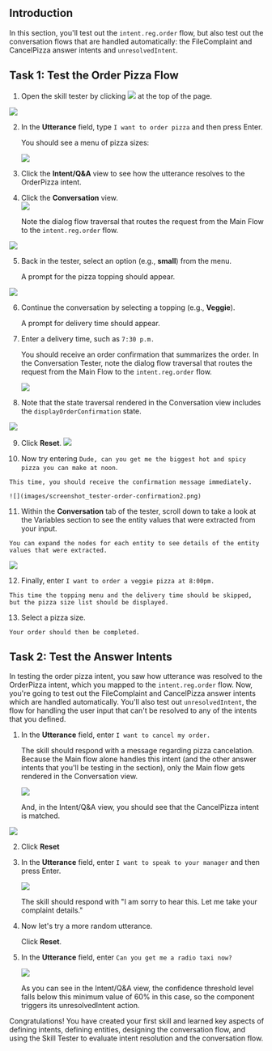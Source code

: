## Introduction

In this section, you'll test out the `intent.reg.order` flow, but also test out the conversation flows that are handled automatically: the FileComplaint and CancelPizza answer intents and `unresolvedIntent`.

## Task 1: Test the Order Pizza Flow

1.  Open the skill tester by clicking ![](../images/tester_icon.png) at the top of the page.

![](../images/test-icon.png)

2.  In the **Utterance** field, type `I want to order pizza` and then press Enter.
    
    You should see a menu of pizza sizes:
    
    ![](images/screenshot_test-intent-qa.png)
    
    
3.  Click the **Intent/Q&A** view to see how the utterance resolves to the OrderPizza intent.
4.  Click the **Conversation** view.  
    ![](images/conversation_view.png)
    
    Note the dialog flow traversal that routes the request from the Main Flow to the `intent.reg.order` flow.
    

![](images/order_pizza_partial_traversal.png)


5.  Back in the tester, select an option (e.g., **small**) from the menu.
    
    A prompt for the pizza topping should appear.
    

![](images/screenshot_tester-order-small.png)


6.  Continue the conversation by selecting a topping (e.g., **Veggie**).
    
    A prompt for delivery time should appear.
    
7.  Enter a delivery time, such as `7:30 p.m.`
    
    You should receive an order confirmation that summarizes the order. In the Conversation Tester, note the dialog flow traversal that routes the request from the Main Flow to the `intent.reg.order` flow.
    
    ![](images/screenshot_tester-order-confirmation.png)
    
    
8.  Note that the state traversal rendered in the Conversation view includes the `displayOrderConfirmation` state.

![](images/order_pizza_complete_traversal.png)


9.  Click **Reset**.
![](images/tester_reset.png)

10.  Now try entering `Dude, can you get me the biggest hot and spicy pizza you can make at noon`.
    
    This time, you should receive the confirmation message immediately.
    
    ![](images/screenshot_tester-order-confirmation2.png)
    
    
11.  Within the **Conversation** tab of the tester, scroll down to take a look at the Variables section to see the entity values that were extracted from your input.
    
    You can expand the nodes for each entity to see details of the entity values that were extracted.
    

![](images/screenshot_tester-variables.png)


12.  Finally, enter `I want to order a veggie pizza at 8:00pm.`
    
    This time the topping menu and the delivery time should be skipped, but the pizza size list should be displayed.
    
13.  Select a pizza size.
    
    Your order should then be completed.
    

## Task 2: Test the Answer Intents

In testing the order pizza intent, you saw how utterance was resolved to the OrderPizza intent, which you mapped to the `intent.reg.order` flow. Now, you're going to test out the FileComplaint and CancelPizza answer intents which are handled automatically. You'll also test out `unresolvedIntent`, the flow for handling the user input that can't be resolved to any of the intents that you defined.

1.  In the **Utterance** field, enter `I want to cancel my order.`
    
    The skill should respond with a message regarding pizza cancelation. Because the Main flow alone handles this intent (and the other answer intents that you'll be testing in the section), only the Main flow gets rendered in the Conversation view.
    
    ![](images/main_flow_only_routing.png)
    
    
    And, in the Intent/Q&A view, you should see that the CancelPizza intent is matched.
    

![](images/screenshot_test-intent-qa2.png)


2.  Click **Reset**
3.  In the **Utterance** field, enter `I want to speak to your manager` and then press Enter.
    
    ![](images/test_file_complaint.png)
    
    
    The skill should respond with "I am sorry to hear this. Let me take your complaint details."
    
4.  Now let's try a more random utterance.
    
    Click **Reset**.
5.  In the **Utterance** field, enter `Can you get me a radio taxi now?`
    
    ![](images/screenshot_test-intent-qa3.png)
    
    
    As you can see in the Intent/Q&A view, the confidence threshold level falls below this minimum value of 60% in this case, so the component triggers its unresolvedIntent action.
    

Congratulations! You have created your first skill and learned key aspects of defining intents, defining entities, designing the conversation flow, and using the Skill Tester to evaluate intent resolution and the conversation flow.